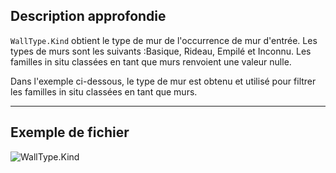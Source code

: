 ## Description approfondie
`WallType.Kind` obtient le type de mur de l'occurrence de mur d'entrée. Les types de murs sont les suivants :Basique, Rideau, Empilé et Inconnu. Les familles in situ classées en tant que murs renvoient une valeur nulle.

Dans l'exemple ci-dessous, le type de mur est obtenu et utilisé pour filtrer les familles in situ classées en tant que murs.
___
## Exemple de fichier

![WallType.Kind](./Revit.Elements.WallType.Kind_img.jpg)
